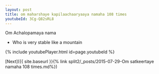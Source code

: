 ```yaml
---
layout: post
title: om maharshaye kapilaachaaryaaya namaha 108 times
youtubeId: 3Cg-Q82sRL8
---
```

 
 
Om Achalopamaya nama 
 
 -  Who is very stable like a mountain 
 
  
 
  
 
 
 
 
 
 


{% include youtubePlayer.html id=page.youtubeId %}
 
[Next]({{ site.baseurl }}{% link  split2/_posts/2015-07-29-Om satkeertaye namaha 108 times.md%})
 
